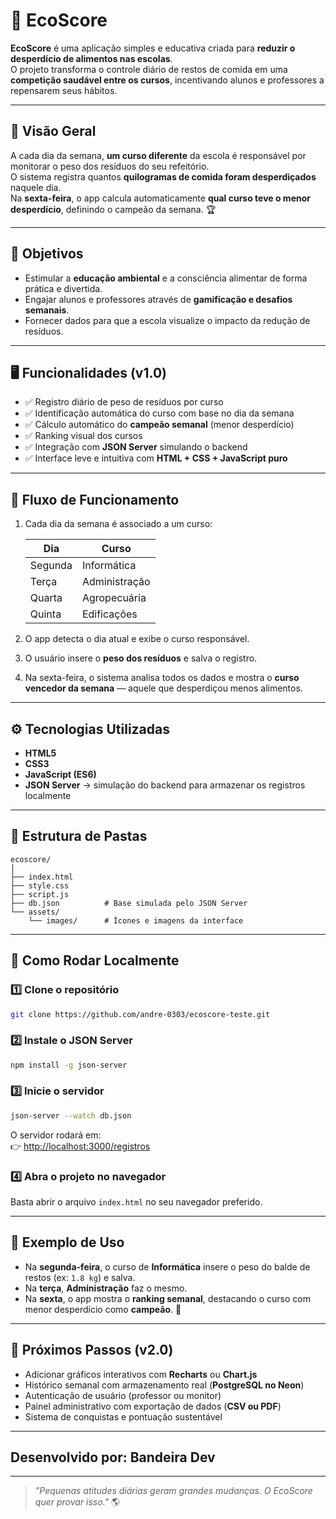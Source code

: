 # 🌱 EcoScore

**EcoScore** é uma aplicação simples e educativa criada para **reduzir o desperdício de alimentos nas escolas**.  
O projeto transforma o controle diário de restos de comida em uma **competição saudável entre os cursos**, incentivando alunos e professores a repensarem seus hábitos.

---

## 🧩 Visão Geral

A cada dia da semana, **um curso diferente** da escola é responsável por monitorar o peso dos resíduos do seu refeitório.  
O sistema registra quantos **quilogramas de comida foram desperdiçados** naquele dia.  
Na **sexta-feira**, o app calcula automaticamente **qual curso teve o menor desperdício**, definindo o campeão da semana. 🏆

---

## 🎯 Objetivos

- Estimular a **educação ambiental** e a consciência alimentar de forma prática e divertida.  
- Engajar alunos e professores através de **gamificação e desafios semanais**.  
- Fornecer dados para que a escola visualize o impacto da redução de resíduos.

---

## 🖥️ Funcionalidades (v1.0)

- ✅ Registro diário de peso de resíduos por curso  
- ✅ Identificação automática do curso com base no dia da semana  
- ✅ Cálculo automático do **campeão semanal** (menor desperdício)  
- ✅ Ranking visual dos cursos  
- ✅ Integração com **JSON Server** simulando o backend  
- ✅ Interface leve e intuitiva com **HTML + CSS + JavaScript puro**

---

## 🧠 Fluxo de Funcionamento

1. Cada dia da semana é associado a um curso:

   | Dia        | Curso          |
   |------------|----------------|
   | Segunda    | Informática    |
   | Terça      | Administração  |
   | Quarta     | Agropecuária   |
   | Quinta     | Edificações    |

2. O app detecta o dia atual e exibe o curso responsável.  
3. O usuário insere o **peso dos resíduos** e salva o registro.  
4. Na sexta-feira, o sistema analisa todos os dados e mostra o **curso vencedor da semana** — aquele que desperdiçou menos alimentos.

---

## ⚙️ Tecnologias Utilizadas

- **HTML5**  
- **CSS3**  
- **JavaScript (ES6)**  
- **JSON Server** → simulação do backend para armazenar os registros localmente  

---

## 🧱 Estrutura de Pastas

```
ecoscore/
│
├── index.html
├── style.css
├── script.js
├── db.json          # Base simulada pelo JSON Server
└── assets/
    └── images/      # Ícones e imagens da interface
```

---

## 🚀 Como Rodar Localmente

### 1️⃣ Clone o repositório
```bash
git clone https://github.com/andre-0303/ecoscore-teste.git
```

### 2️⃣ Instale o JSON Server
```bash
npm install -g json-server
```

### 3️⃣ Inicie o servidor
```bash
json-server --watch db.json
```
O servidor rodará em:  
👉 [http://localhost:3000/registros](http://localhost:3000/registros)

### 4️⃣ Abra o projeto no navegador
Basta abrir o arquivo `index.html` no seu navegador preferido.

---

## 🧩 Exemplo de Uso

- Na **segunda-feira**, o curso de **Informática** insere o peso do balde de restos (ex: `1.8 kg`) e salva.  
- Na **terça**, **Administração** faz o mesmo.  
- Na **sexta**, o app mostra o **ranking semanal**, destacando o curso com menor desperdício como **campeão**. 🥇

---

## 🧭 Próximos Passos (v2.0)

- Adicionar gráficos interativos com **Recharts** ou **Chart.js**  
- Histórico semanal com armazenamento real (**PostgreSQL no Neon**)  
- Autenticação de usuário (professor ou monitor)  
- Painel administrativo com exportação de dados (**CSV ou PDF**)  
- Sistema de conquistas e pontuação sustentável

---

## Desenvolvido por: Bandeira Dev


---


> _"Pequenas atitudes diárias geram grandes mudanças. O EcoScore quer provar isso."_ 🌎

